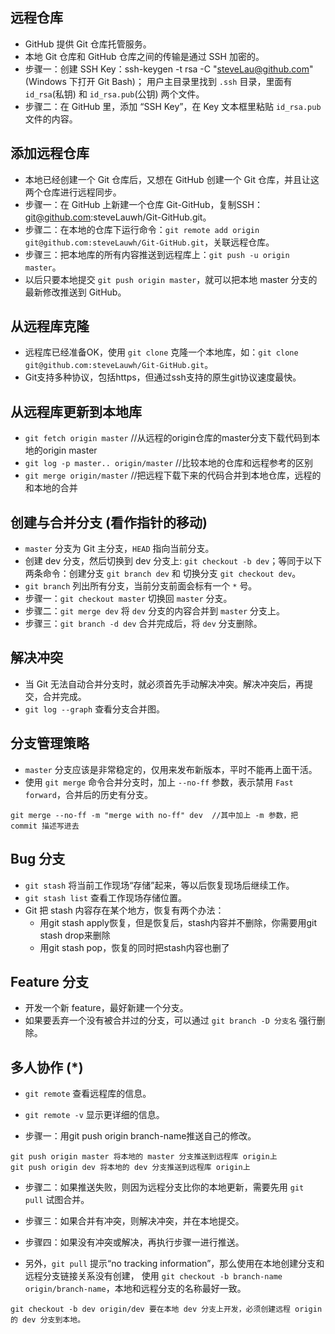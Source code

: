## 远程仓库

* GitHub 提供 Git 仓库托管服务。
* 本地 Git 仓库和 GitHub 仓库之间的传输是通过 SSH 加密的。
* 步骤一：创建 SSH Key：ssh-keygen -t rsa -C "steveLau@github.com"  (Windows 下打开 Git Bash)；
  用户主目录里找到 `.ssh` 目录，里面有 `id_rsa`(私钥) 和 `id_rsa.pub`(公钥) 两个文件。
* 步骤二：在 GitHub 里，添加 “SSH Key”，在 Key 文本框里粘贴 `id_rsa.pub` 文件的内容。

## 添加远程仓库

* 本地已经创建一个 Git 仓库后，又想在 GitHub 创建一个 Git 仓库，并且让这两个仓库进行远程同步。
* 步骤一：在 GitHub 上新建一个仓库 Git-GitHub，复制SSH：git@github.com:steveLauwh/Git-GitHub.git。
* 步骤二：在本地的仓库下运行命令：`git remote add origin git@github.com:steveLauwh/Git-GitHub.git`，关联远程仓库。
* 步骤三：把本地库的所有内容推送到远程库上：`git push -u origin master`。
* 以后只要本地提交 `git push origin master`，就可以把本地 master 分支的最新修改推送到 GitHub。

## 从远程库克隆

* 远程库已经准备OK，使用 `git clone` 克隆一个本地库，如：`git clone git@github.com:steveLauwh/Git-GitHub.git`。
* Git支持多种协议，包括https，但通过ssh支持的原生git协议速度最快。

## 从远程库更新到本地库

* `git fetch origin master`           //从远程的origin仓库的master分支下载代码到本地的origin master
* `git log -p master.. origin/master` //比较本地的仓库和远程参考的区别
* `git merge origin/master`           //把远程下载下来的代码合并到本地仓库，远程的和本地的合并


## 创建与合并分支 (看作指针的移动)

* `master` 分支为 Git 主分支，`HEAD` 指向当前分支。
* 创建 dev 分支，然后切换到 dev 分支上: `git checkout -b dev`；等同于以下两条命令：创建分支 `git branch dev` 和 切换分支 `git checkout dev`。
* `git branch` 列出所有分支，当前分支前面会标有一个 `*` 号。
* 步骤一：`git checkout master` 切换回 `master` 分支。
* 步骤二：`git merge dev` 将 `dev` 分支的内容合并到 `master` 分支上。
* 步骤三：`git branch -d dev` 合并完成后，将 `dev` 分支删除。

## 解决冲突

* 当 Git 无法自动合并分支时，就必须首先手动解决冲突。解决冲突后，再提交，合并完成。
* `git log --graph` 查看分支合并图。

## 分支管理策略

* `master` 分支应该是非常稳定的，仅用来发布新版本，平时不能再上面干活。
* 使用 `git merge` 命令合并分支时，加上 `--no-ff` 参数，表示禁用 `Fast forward`，合并后的历史有分支。
```
git merge --no-ff -m "merge with no-ff" dev  //其中加上 -m 参数，把 commit 描述写进去
```

## Bug 分支

* `git stash` 将当前工作现场“存储”起来，等以后恢复现场后继续工作。
* `git stash list` 查看工作现场存储位置。
* Git 把 stash 内容存在某个地方，恢复有两个办法：
  + 用git stash apply恢复，但是恢复后，stash内容并不删除，你需要用git stash drop来删除
  + 用git stash pop，恢复的同时把stash内容也删了

## Feature 分支

* 开发一个新 feature，最好新建一个分支。
* 如果要丢弃一个没有被合并过的分支，可以通过 `git branch -D 分支名` 强行删除。

## 多人协作 (*)

* `git remote` 查看远程库的信息。
* `git remote -v` 显示更详细的信息。

* 步骤一：用git push origin branch-name推送自己的修改。
```
git push origin master 将本地的 master 分支推送到远程库 origin上
git push origin dev 将本地的 dev 分支推送到远程库 origin上
```

* 步骤二：如果推送失败，则因为远程分支比你的本地更新，需要先用 `git pull` 试图合并。

* 步骤三：如果合并有冲突，则解决冲突，并在本地提交。

* 步骤四：如果没有冲突或解决，再执行步骤一进行推送。

* 另外，`git pull` 提示“no tracking information”，那么使用在本地创建分支和远程分支链接关系没有创建，
  使用 `git checkout -b branch-name origin/branch-name`，本地和远程分支的名称最好一致。
```
git checkout -b dev origin/dev 要在本地 dev 分支上开发，必须创建远程 origin 的 dev 分支到本地。
```

